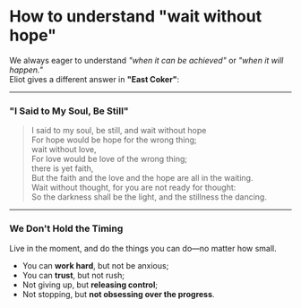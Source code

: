 # How to understand "wait without hope"

We always eager to understand *"when it can be achieved"* or *"when it will happen."*  
Eliot gives a different answer in **"East Coker"**:

---

### **"I Said to My Soul, Be Still"**  
> I said to my soul, be still, and wait without hope  
> For hope would be hope for the wrong thing;  
> wait without love,  
> For love would be love of the wrong thing;  
> there is yet faith,  
> But the faith and the love and the hope are all in the waiting.  
> Wait without thought, for you are not ready for thought:  
> So the darkness shall be the light, and the stillness the dancing.  

---

### **We Don't Hold the Timing**  
Live in the moment, and do the things you can do—no matter how small.  

- You can **work hard**, but not be anxious;  
- You can **trust**, but not rush;  
- Not giving up, but **releasing control**;  
- Not stopping, but **not obsessing over the progress**.  

